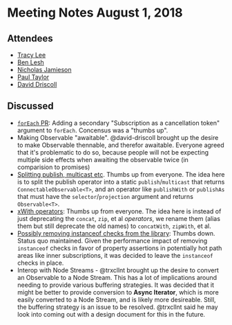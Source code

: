 # Meeting Notes August 1, 2018

## Attendees

* [Tracy Lee](http://github.com/ladyleet)
* [Ben Lesh](http://github.com/benlesh)
* [Nicholas Jamieson](http://github.com/cartant)
* [Paul Taylor](http://github.com/trxcllnt)
* [David Driscoll](http://github.com/david-driscoll)

## Discussed

- [`forEach` PR](https://github.com/ReactiveX/rxjs/pull/3977): Adding a secondary "Subscription as a cancellation token" argument to `forEach`. Concensus was a "thumbs up".
- Making Observable "awaitable". @david-driscoll brought up the desire to make Observable thennable, and therefor awaitable. Everyone agreed that it's problematic to do so, because people will not be expecting multiple side effects when awaiting the observable twice (in comparision to promises)
- [Splitting publish, multicast etc](https://github.com/reactivex/rxjs/issues/3833). Thumbs up from everyone. The idea here is to split the publish operator into a static `publish`/`multicast` that returns `ConnectableObservable<T>`, and an operator like `publishWith` or `publishAs` that must have the `selector`/`projection` argument and returns `Observable<T>`.
- [xWith operators](https://github.com/reactivex/rxjs/issues/3927): Thumbs up from everyone. The idea here is instead of just deprecating the `concat`, `zip`, et al _operators_, we rename them (alias them but still deprecate the old names) to `concatWith`, `zipWith`, et al.
- [Possibly removing instanceof checks from the library](https://github.com/reactivex/rxjs/issues/3828): Thumbs down. Status quo maintained. Given the performance impact of removing `instanceof` checks in favor of property assertions in potentially hot path areas like inner subscriptions, it was decided to leave the `instanceof` checks in place.
- Interop with Node Streams - @trxcllnt brought up the desire to convert an Observable to a Node Stream. This has a lot of implications around needing to provide various buffering strategies. It was decided that it might be better to provide conversion to **Async Iterator**, which is more easily converted to a Node Stream, and is likely more desireable. Still, the buffering strategy is an issue to be resolved. @trxcllnt said he may look into coming out with a design document for this in the future.
